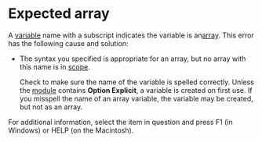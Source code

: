 
# Expected array

A [variable](b8bdf64f-5920-1ae9-16d0-b26d09524a30.md) name with a subscript indicates the variable is an[array](b8bdf64f-5920-1ae9-16d0-b26d09524a30.md). This error has the following cause and solution:



- The syntax you specified is appropriate for an array, but no array with this name is in [scope](b8bdf64f-5920-1ae9-16d0-b26d09524a30.md).
    
    Check to make sure the name of the variable is spelled correctly. Unless the [module](b8bdf64f-5920-1ae9-16d0-b26d09524a30.md) contains **Option Explicit**, a variable is created on first use. If you misspell the name of an array variable, the variable may be created, but not as an array.
    

For additional information, select the item in question and press F1 (in Windows) or HELP (on the Macintosh).
